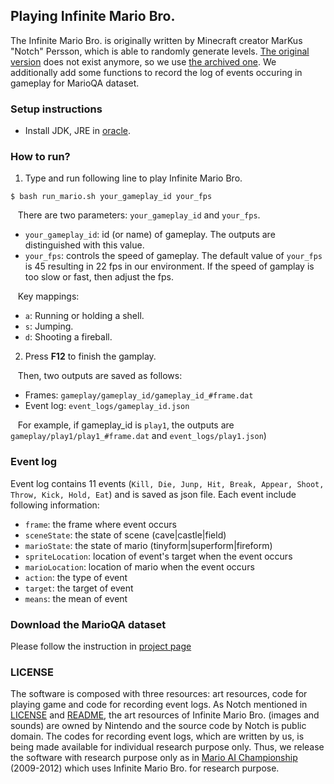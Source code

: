 ## Playing Infinite Mario Bro.

The Infinite Mario Bro. is originally written by Minecraft creator MarKus "Notch" Persson, which is able to randomly generate levels. [The original version](https://www.mojang.com/notch/mario/) does not exist anymore, so we use [the archived one](https://github.com/cflewis/Infinite-Mario-Bros). We additionally add some functions to record the log of events occuring in gameplay for MarioQA dataset.

### Setup instructions
+ Install JDK, JRE in [oracle](http://www.oracle.com/technetwork/pt/java/javase/downloads/index.html).

### How to run?
1. Type and run following line to play Infinite Mario Bro.
  ```
  $ bash run_mario.sh your_gameplay_id your_fps
  ``` 
&nbsp;&nbsp;
  There are two parameters: `your_gameplay_id` and `your_fps`.
  * `your_gameplay_id`: id (or name) of gameplay. The outputs are distinguished with this value.
  * `your_fps`: controls the speed of gameplay. The default value of `your_fps` is 45 resulting in 22 fps in our environment.
    If the speed of gamplay is too slow or fast, then adjust the fps. <br />

&nbsp;&nbsp;
  Key mappings:
  * `a`: Running or holding a shell.
  * `s`: Jumping.
  * `d`: Shooting a fireball.

2. Press **F12** to finish the gamplay.

&nbsp;&nbsp;
Then, two outputs are saved as follows: 
  * Frames: `gameplay/gameplay_id/gameplay_id_#frame.dat` 
  * Event log: `event_logs/gameplay_id.json` <br>
  
  &nbsp;&nbsp;
  For example, if gameplay_id is `play1`, the outputs are `gameplay/play1/play1_#frame.dat` and `event_logs/play1.json`)<br>


### Event log
Event log contains 11 events (`Kill, Die, Junp, Hit, Break, Appear, Shoot, Throw, Kick, Hold, Eat`) and is saved as json file.
Each event include following information:
  * `frame`: the frame where event occurs
  * `sceneState`: the state of scene (cave|castle|field)
  * `marioState`: the state of mario (tinyform|superform|fireform)
  * `spriteLocation`: location of event's target when the event occurs
  * `marioLocation`: location of mario when the event occurs
  * `action`: the type of event
  * `target`: the target of event
  * `means`: the mean of event

### Download the MarioQA dataset
Please follow the instruction in [project page](http://cvlab.postech.ac.kr/research/marioQA)

### LICENSE      

The software is composed with three resources: art resources, code for playing game and code for recording event logs. As Notch mentioned in [LICENSE](https://github.com/BillyWM/Infinite-Mario/blob/master/doc/LICENSE.txt) and [README](https://github.com/BillyWM/Infinite-Mario/blob/master/doc/README.txt), the art resources of Infinite Mario Bro. (images and sounds) are owned by Nintendo and the source code by Notch is public domain. The codes for recording event logs, which are written by us, is being made available for individual research purpose only. Thus, we release the software with research purpose only as in [Mario AI Championship](http://www.marioai.org/) (2009-2012) which uses Infinite Mario Bro. for research purpose.
